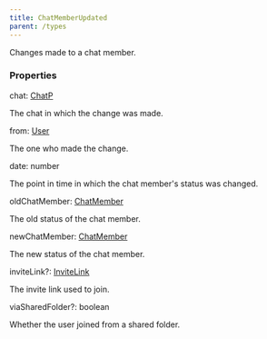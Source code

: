 ```yaml
---
title: ChatMemberUpdated
parent: /types
---
```


Changes made to a chat member.

### Properties

<div class="flex flex-col gap-3"><div><div class="flex gap-2"><div class="font-mono p" id="p_chat" data-anchor><span class="font-bold">chat</span><span class="opacity-50">:</span> <a href="/gh/types/chatp"  >ChatP</a></div></div><div class="pl-3"><div class="no-margin">

The chat in which the change was made.

</div></div></div><div><div class="flex gap-2"><div class="font-mono p" id="p_from" data-anchor><span class="font-bold">from</span><span class="opacity-50">:</span> <a href="/gh/types/user"  >User</a></div></div><div class="pl-3"><div class="no-margin">

The one who made the change.

</div></div></div><div><div class="flex gap-2"><div class="font-mono p" id="p_date" data-anchor><span class="font-bold">date</span><span class="opacity-50">:</span> <span>number</span></div></div><div class="pl-3"><div class="no-margin">

The point in time in which the chat member's status was changed.

</div></div></div><div><div class="flex gap-2"><div class="font-mono p" id="p_oldChatMember" data-anchor><span class="font-bold">oldChatMember</span><span class="opacity-50">:</span> <a href="/gh/types/chatmember"  >ChatMember</a></div></div><div class="pl-3"><div class="no-margin">

The old status of the chat member.

</div></div></div><div><div class="flex gap-2"><div class="font-mono p" id="p_newChatMember" data-anchor><span class="font-bold">newChatMember</span><span class="opacity-50">:</span> <a href="/gh/types/chatmember"  >ChatMember</a></div></div><div class="pl-3"><div class="no-margin">

The new status of the chat member.

</div></div></div><div><div class="flex gap-2"><div class="font-mono p" id="p_inviteLink" data-anchor><span class="font-bold">inviteLink</span><span class="opacity-50"><span title="Optional" class="cursor-help">?</span>:</span> <a href="/gh/types/invitelink"  >InviteLink</a></div></div><div class="pl-3"><div class="no-margin">

The invite link used to join.

</div></div></div><div><div class="flex gap-2"><div class="font-mono p" id="p_viaSharedFolder" data-anchor><span class="font-bold">viaSharedFolder</span><span class="opacity-50"><span title="Optional" class="cursor-help">?</span>:</span> <span>boolean</span></div></div><div class="pl-3"><div class="no-margin">

Whether the user joined from a shared folder.

</div></div></div></div>

